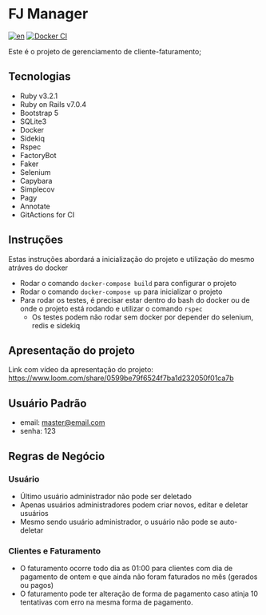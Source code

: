 
# FJ Manager
[![en](https://img.shields.io/badge/lang-en-red.svg)](https://github.com/felipeejunges/fj-manager/blob/main/README.md)
[![Docker CI](https://github.com/felipeejunges/fj-manager/actions/workflows/dockerci.yml/badge.svg?branch=main)](https://github.com/felipeejunges/fj-manager/actions/workflows/dockerci.yml?query=branch%3Amain)

Este é o projeto de gerenciamento de cliente-faturamento;

## Tecnologias

- Ruby v3.2.1
- Ruby on Rails v7.0.4
- Bootstrap 5
- SQLite3
- Docker
- Sidekiq
- Rspec
- FactoryBot
- Faker
- Selenium
- Capybara
- Simplecov
- Pagy
- Annotate
- GitActions for CI

## Instruções

Estas instruções abordará a inicialização do projeto e utilização do mesmo atráves do docker

- Rodar o comando `docker-compose build` para configurar o projeto
- Rodar o comando `docker-compose up` para inicializar o projeto
- Para rodar os testes, é precisar estar dentro do bash do docker ou de onde o projeto está rodando e utilizar o comando `rspec`
    - Os testes podem não rodar sem docker por depender do selenium, redis e sidekiq

## Apresentação do projeto
Link com vídeo da apresentação do projeto: https://www.loom.com/share/0599be79f6524f7ba1d232050f01ca7b

## Usuário Padrão
- email: master@email.com
- senha: 123

## Regras de Negócio

### Usuário
- Último usuário administrador não pode ser deletado
- Apenas usuários administradores podem criar novos, editar e deletar usuários
- Mesmo sendo usuário administrador, o usuário não pode se auto-deletar

### Clientes e Faturamento
- O faturamento ocorre todo dia as 01:00 para clientes com dia de pagamento de ontem e que ainda não foram faturados no mês (gerados ou pagos)
- O faturamento pode ter alteração de forma de pagamento caso atinja 10 tentativas com erro na mesma forma de pagamento.